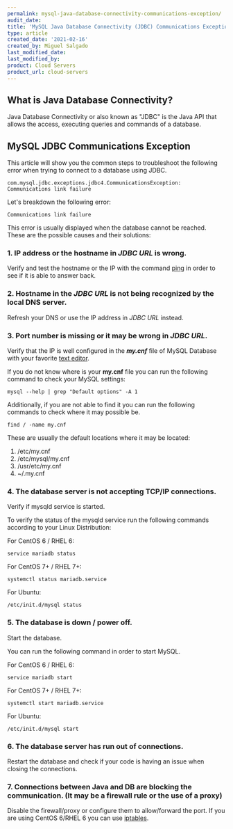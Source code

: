 ```yaml
---
permalink: mysql-java-database-connectivity-communications-exception/
audit_date:
title: 'MySQL Java Database Connectivity (JDBC) Communications Exception'
type: article
created_date: '2021-02-16'
created_by: Miguel Salgado
last_modified_date:
last_modified_by: 
product: Cloud Servers
product_url: cloud-servers
---
```


## What is Java Database Connectivity? 

Java Database Connectivity or also known as "JDBC"  is the Java API that allows the access, executing queries and commands of a database. 

## MySQL JDBC Communications Exception

This article will show you the common steps to troubleshoot the following error when trying to connect to a database using JDBC.

`com.mysql.jdbc.exceptions.jdbc4.CommunicationsException: Communications link failure`

Let's breakdown the following error:

`Communications link failure`

This error is usually displayed when the database cannot be reached. These are the possible causes and their solutions:

### 1. **IP address or the hostname in _JDBC URL_ is wrong.**
Verify and test the hostname or the IP with the command [ping](https://docs.rackspace.com/support/how-to/common-network-troubleshooting-tools/#ping "Commno Network Troubleshooting Tools - Rackspace") in order to see if it is able to answer back.

### 2. **Hostname in the _JDBC URL_ is not being recognized by the local DNS server.**
Refresh your DNS or use the IP address in _JDBC URL_ instead.

### 3. **Port number is missing or it may be wrong in _JDBC URL_.**
Verify that the IP is well configured in the **_my.cnf_** file of MySQL Database with your favorite [text editor](https://docs.rackspace.com/support/how-to/command-line-text-editors-in-linux/ "Command-line text editors in Linux - Rackspace").

If you do not know where is your __my.cnf__ file you can run the following command to check your MySQL settings:

    mysql --help | grep "Default options" -A 1 

Additionally, if you are not able to find it you can run the following commands to check where it may possible be.

    find / -name my.cnf

These are usually the default locations where it may be located:
1. /etc/my.cnf 
2. /etc/mysql/my.cnf 
3. /usr/etc/my.cnf 
4. ~/.my.cnf

### 4. **The database server is not accepting TCP/IP connections.**
Verify if mysqld service is started.

To verify the status of the mysqld service run the following commands according to your Linux Distribution:
    
For CentOS 6 / RHEL 6:

    service mariadb status

For CentOS 7+ / RHEL 7+:

    systemctl status mariadb.service

For Ubuntu:

    /etc/init.d/mysql status

### 5. **The database is down / power off.**
Start the database.

You can run the following command in order to start MySQL.

For CentOS 6 / RHEL 6:

    service mariadb start

For CentOS 7+ / RHEL 7+:

    systemctl start mariadb.service

For Ubuntu:

    /etc/init.d/mysql start

### 6. **The database server has run out of connections.**
Restart the database and check if your code is having an issue when closing the connections.

### 7. **Connections between Java and DB are blocking the communication. (It may be a firewall rule or the use of a proxy)**
Disable the firewall/proxy or configure them to allow/forward the port. If you are using CentOS 6/RHEL 6 you can use [iptables](https://docs.rackspace.com/support/how-to/basic-iptables-firewall-management/ "Basic iptables firewall management").
